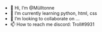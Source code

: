 - 👋 Hi, I’m @Mülltonne
- 🌱 I’m currently learning python, html, css
- 💞️ I’m looking to collaborate on ...
- 📫 How to reach me discord: Troll#9931

<!---
Mulltonn3/Mulltonn3 is a ✨ special ✨ repository because its `README.md` (this file) appears on your GitHub profile.
You can click the Preview link to take a look at your changes.
--->
